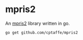 # mpris2
An [mpris2](//specifications.freedesktop.org/mpris-spec/latest/) library written in go.

```sh
go get github.com/cptaffe/mpris2
```
